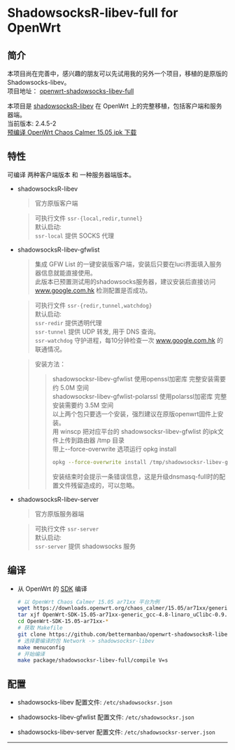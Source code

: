 ShadowsocksR-libev-full for OpenWrt  
===

简介
---

 本项目尚在完善中，感兴趣的朋友可以先试用我的另外一个项目，移植的是原版的Shadowsocks-libev。  
 项目地址： [openwrt-shadowsocks-libev-full][O]  

 本项目是 [shadowsocksR-libev][1] 在 OpenWrt 上的完整移植，包括客户端和服务器端。   
 当前版本: 2.4.5-2  
 [预编译 OpenWrt Chaos Calmer 15.05 ipk 下载][R]

特性
---

可编译 两种客户端版本 和 一种服务器端版本。

 - shadowsocksR-libev

   > 官方原版客户端  
   
   > 可执行文件 `ssr-{local,redir,tunnel}`  
   > 默认启动:  
   > `ssr-local` 提供 SOCKS 代理  

 - shadowsocksR-libev-gfwlist

   > 集成 GFW List 的一键安装版客户端，安装后只要在luci界面填入服务器信息就能直接使用。  
   > 此版本已预置测试用的shadowsocks服务器，建议安装后直接访问 www.google.com.hk 检测配置是否成功。  
   
   > 可执行文件 `ssr-{redir,tunnel,watchdog}`  
   > 默认启动:  
   > `ssr-redir` 提供透明代理  
   > `ssr-tunnel` 提供 UDP 转发, 用于 DNS 查询。  
   > `ssr-watchdog` 守护进程，每10分钟检查一次 www.google.com.hk 的联通情况。
   
   > 安装方法：  
     >> shadowsocksr-libev-gfwlist 使用openssl加密库 完整安装需要约 5.0M 空间  
     >> shadowsocksr-libev-gfwlist-polarssl 使用polarssl加密库 完整安装需要约 3.5M 空间  
     >> 以上两个包只要选一个安装，强烈建议在原版openwrt固件上安装。  
     >> 用 winscp 把对应平台的 shadowsocksr-libev-gfwlist 的ipk文件上传到路由器 /tmp 目录  
     >> 带上--force-overwrite 选项运行 opkg install  
     >> ```bash  
     >> opkg --force-overwrite install /tmp/shadowsocksr-libev-gfwlist*.ipk  
     >> ```  
     >> 安装结束时会提示一条错误信息，这是升级dnsmasq-full时的配置文件残留造成的，可以忽略。  

 - shadowsocksR-libev-server

   > 官方原版服务器端  
   
   > 可执行文件 `ssr-server`  
   > 默认启动:  
   > `ssr-server` 提供 shadowsocks 服务  

编译
---

 - 从 OpenWrt 的 [SDK][S] 编译

   ```bash
   # 以 OpenWrt Chaos Calmer 15.05 ar71xx 平台为例
   wget https://downloads.openwrt.org/chaos_calmer/15.05/ar71xx/generic/OpenWrt-SDK-15.05-ar71xx-generic_gcc-4.8-linaro_uClibc-0.9.33.2.Linux-x86_64.tar.bz2
   tar xjf OpenWrt-SDK-15.05-ar71xx-generic_gcc-4.8-linaro_uClibc-0.9.33.2.Linux-x86_64.tar.bz2
   cd OpenWrt-SDK-15.05-ar71xx-*
   # 获取 Makefile
   git clone https://github.com/bettermanbao/openwrt-shadowsocksR-libev-full.git package/shadowsocksr-libev-full
   # 选择要编译的包 Network -> shadowsocksr-libev
   make menuconfig
   # 开始编译
   make package/shadowsocksr-libev-full/compile V=s
   ```

配置
---

 - shadowsocks-libev 配置文件: `/etc/shadowsocksr.json`

 - shadowsocks-libev-gfwlist 配置文件: `/etc/shadowsocksr.json`

 - shadowsocks-libev-server 配置文件: `/etc/shadowsocksr-server.json`

----------

  [O]: https://github.com/bettermanbao/openwrt-shadowsocks-libev-full
  [1]: https://github.com/breakwa11/shadowsocks-libev
  [R]: https://github.com/bettermanbao/openwrt-shadowsocksR-libev-full/releases
  [S]: http://wiki.openwrt.org/doc/howto/obtain.firmware.sdk
